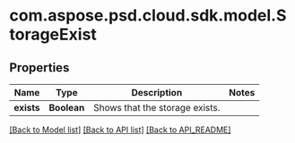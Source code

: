 
# com.aspose.psd.cloud.sdk.model.StorageExist

## Properties
Name | Type | Description | Notes
------------ | ------------- | ------------- | -------------
**exists** | **Boolean** | Shows that the storage exists.              | 


[[Back to Model list]](API_README.md#documentation-for-models) [[Back to API list]](API_README.md#documentation-for-api-endpoints) [[Back to API_README]](API_README.md)

